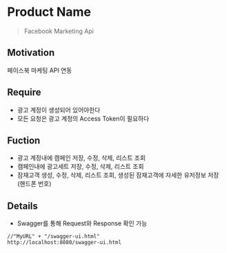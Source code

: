 # Product Name
> Facebook Marketing Api

## Motivation
페이스북 마케팅 API 연동

## Require
* 광고 계정이 생성되어 있어야한다
* 모든 요청은 광고 계정의 Access Token이 필요하다

## Fuction
* 광고 계정내에 캠페인 저장, 수정, 삭제, 리스트 조회
* 캠페인내에 광고세트 저장, 수정, 삭제, 리스트 조회
* 잠재고객 생성, 수정, 삭제, 리스트 조회, 생성된 잠재고객에 자세한 유저정보 저장(핸드폰 번호)

## Details
* Swagger를 통해 Request와 Response 확인 가능  
```text
//"MyURL" + "/swagger-ui.html"
http://localhost:8080/swagger-ui.html
```
